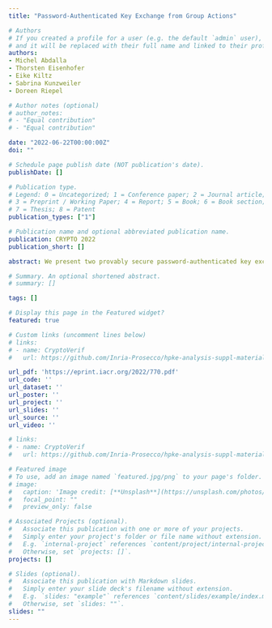 ```yaml
---
title: "Password-Authenticated Key Exchange from Group Actions"

# Authors
# If you created a profile for a user (e.g. the default `admin` user), write the username (folder name) here 
# and it will be replaced with their full name and linked to their profile.
authors:
- Michel Abdalla
- Thorsten Eisenhofer
- Eike Kiltz
- Sabrina Kunzweiler
- Doreen Riepel

# Author notes (optional)
# author_notes:
# - "Equal contribution"
# - "Equal contribution"

date: "2022-06-22T00:00:00Z"
doi: ""

# Schedule page publish date (NOT publication's date).
publishDate: []

# Publication type.
# Legend: 0 = Uncategorized; 1 = Conference paper; 2 = Journal article;
# 3 = Preprint / Working Paper; 4 = Report; 5 = Book; 6 = Book section;
# 7 = Thesis; 8 = Patent
publication_types: ["1"]

# Publication name and optional abbreviated publication name.
publication: CRYPTO 2022
publication_short: []

abstract: We present two provably secure password-authenticated key exchange (PAKE) protocols based on a commutative group action. To date the most important instantiation of isogeny-based group actions is given by CSIDH. To model the properties more accurately, we extend the framework of cryptographic group actions (Alamati et al., ASIACRYPT 2020) by the ability of computing the quadratic twist of an elliptic curve. This property is always present in the CSIDH setting and turns out to be crucial in the security analysis of our PAKE protocols. Despite the resemblance, the translation of Diffie-Hellman based PAKE protocols to group actions either does not work with known techniques or is insecure (“How not to create an isogeny-based PAKE”, Azarderakhsh et al., ACNS 2020). We overcome the difficulties mentioned in previous work by using a “bit-by-bit” approach, where each password bit is considered separately. Our first protocol X-GA-PAKE can be executed in a single round. Both parties need to send two set elements for each password bit in order to prevent offline dictionary attacks. The second protocol Com-GA-PAKE requires only one set element per password bit, but one party has to send a commitment on its message first. We also discuss different optimizations that can be used to reduce the computational cost. We provide comprehensive security proofs for our base protocols and deduce security for the optimized versions.

# Summary. An optional shortened abstract.
# summary: []

tags: []

# Display this page in the Featured widget?
featured: true

# Custom links (uncomment lines below)
# links:
# - name: CryptoVerif
#   url: https://github.com/Inria-Prosecco/hpke-analysis-suppl-material

url_pdf: 'https://eprint.iacr.org/2022/770.pdf'
url_code: ''
url_dataset: ''
url_poster: ''
url_project: ''
url_slides: ''
url_source: ''
url_video: ''

# links:
# - name: CryptoVerif
#   url: https://github.com/Inria-Prosecco/hpke-analysis-suppl-material

# Featured image
# To use, add an image named `featured.jpg/png` to your page's folder. 
# image:
#   caption: 'Image credit: [**Unsplash**](https://unsplash.com/photos/pLCdAaMFLTE)'
#   focal_point: ""
#   preview_only: false

# Associated Projects (optional).
#   Associate this publication with one or more of your projects.
#   Simply enter your project's folder or file name without extension.
#   E.g. `internal-project` references `content/project/internal-project/index.md`.
#   Otherwise, set `projects: []`.
projects: []

# Slides (optional).
#   Associate this publication with Markdown slides.
#   Simply enter your slide deck's filename without extension.
#   E.g. `slides: "example"` references `content/slides/example/index.md`.
#   Otherwise, set `slides: ""`.
slides: ""
---
```


